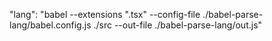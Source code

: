 "lang": "babel --extensions \".tsx\" --config-file ./babel-parse-lang/babel.config.js ./src --out-file ./babel-parse-lang/out.js"